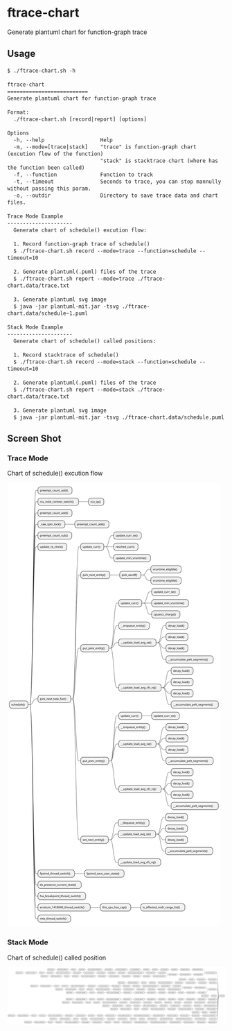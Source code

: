ftrace-chart
==========================
Generate plantuml chart for function-graph trace

## Usage

```
$ ./ftrace-chart.sh -h

ftrace-chart
==========================
Generate plantuml chart for function-graph trace

Format:
  ./ftrace-chart.sh [record|report] [options]

Options
  -h, --help                  Help
  -m, --mode=[trace|stack]    "trace" is function-graph chart (excution flow of the function)
                              "stack" is stacktrace chart (where has the function been called)
  -f, --function              Function to track
  -t, --timeout               Seconds to trace, you can stop mannully without passing this param.
  -o, --outdir                Directory to save trace data and chart files.

Trace Mode Example
---------------------
  Generate chart of schedule() excution flow:

  1. Record function-graph trace of schedule()
  $ ./ftrace-chart.sh record --mode=trace --function=schedule --timeout=10

  2. Generate plantuml(.puml) files of the trace
  $ ./ftrace-chart.sh report --mode=trace ./ftrace-chart.data/trace.txt

  3. Generate plantuml svg image
  $ java -jar plantuml-mit.jar -tsvg ./ftrace-chart.data/schedule~1.puml

Stack Mode Example
---------------------
  Generate chart of schedule() called positions:

  1. Record stacktrace of schedule()
  $ ./ftrace-chart.sh record --mode=stack --function=schedule --timeout=10

  2. Generate plantuml(.puml) files of the trace
  $ ./ftrace-chart.sh report --mode=stack ./ftrace-chart.data/trace.txt

  3. Generate plantuml svg image
  $ java -jar plantuml-mit.jar -tsvg ./ftrace-chart.data/schedule.puml

```

## Screen Shot

### Trace Mode
Chart of schedule() excution flow

![schedule_trace.svg](schedule_trace.svg)

### Stack Mode
Chart of schedule() called position

![schedule_stack.svg](schedule_stack.svg)
